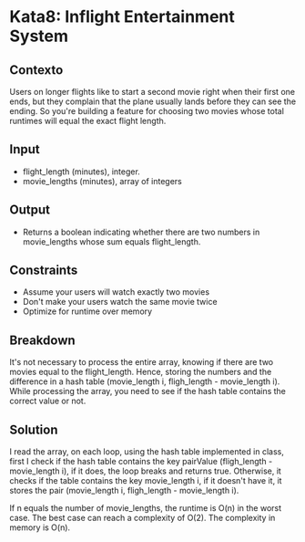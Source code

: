 # Kata8: Inflight Entertainment System

## Contexto
Users on longer flights like to start a second movie right when their first one ends, but they complain that the plane usually lands before they can see the ending. So you're building a feature for choosing two movies whose total runtimes will equal the exact flight length.

## Input
- flight_length (minutes), integer.
- movie_lengths (minutes), array of integers

## Output
- Returns a boolean indicating whether there are two numbers in movie_lengths whose sum equals flight_length.

## Constraints
- Assume your users will watch exactly two movies
- Don't make your users watch the same movie twice
- Optimize for runtime over memory

## Breakdown
It's not necessary to process the entire array, knowing if there are two movies equal to the flight_length. Hence, storing the numbers and the difference in a hash table (movie_length i, fligh_length - movie_length i). While processing the array, you need to see if the hash table contains the correct value or not.

## Solution
I read the array, on each loop, using the hash table implemented in class, first I check if the hash table contains the key pairValue (fligh_length - movie_length i), if it does, the loop breaks and returns true. Otherwise, it checks if the table contains the key movie_length i, if it doesn't have it, it stores the pair (movie_length i, fligh_length - movie_length i).

If n equals the number of movie_lengths, the runtime is O(n) in the worst case. The best case can reach a complexity of O(2).
The complexity in memory is O(n).

